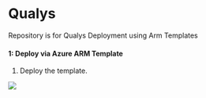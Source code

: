 # Qualys
Repository is for Qualys Deployment using Arm Templates


#### 1: Deploy via Azure ARM Template #####
1.  Deploy the template.

<a href="https://portal.azure.com/#create/Microsoft.Template/uri/https%3A%2F%2Fraw.githubusercontent.com%2Frvanaparthi%2FQualys%2Fazuredeploy.json" target="_blank">
    <img src="https://aka.ms/deploytoazurebutton""/>
</a>

